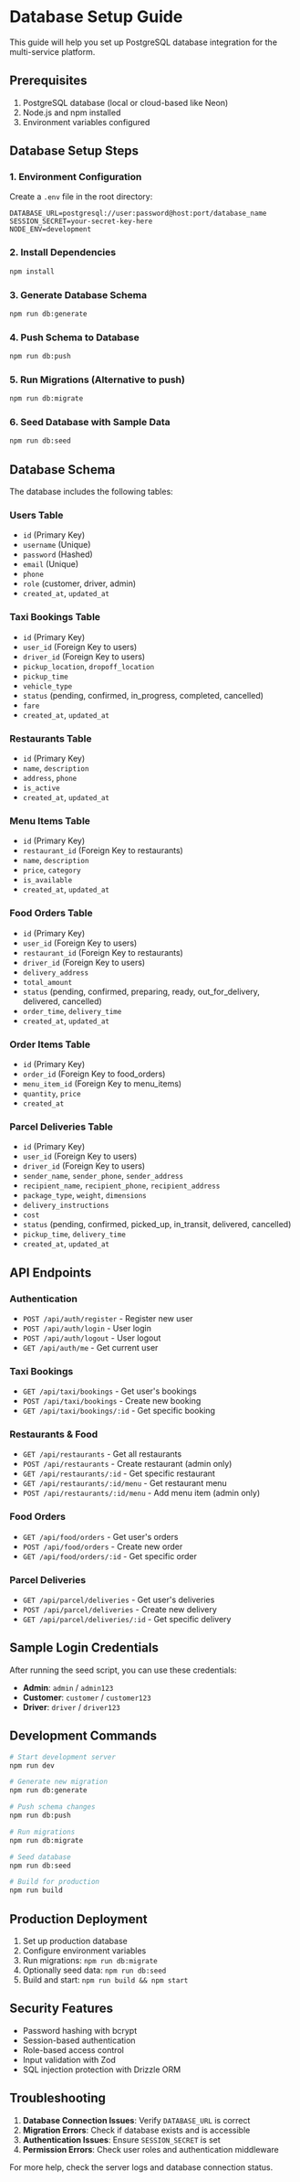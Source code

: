 
# Database Setup Guide

This guide will help you set up PostgreSQL database integration for the multi-service platform.

## Prerequisites

1. PostgreSQL database (local or cloud-based like Neon)
2. Node.js and npm installed
3. Environment variables configured

## Database Setup Steps

### 1. Environment Configuration

Create a `.env` file in the root directory:

```env
DATABASE_URL=postgresql://user:password@host:port/database_name
SESSION_SECRET=your-secret-key-here
NODE_ENV=development
```

### 2. Install Dependencies

```bash
npm install
```

### 3. Generate Database Schema

```bash
npm run db:generate
```

### 4. Push Schema to Database

```bash
npm run db:push
```

### 5. Run Migrations (Alternative to push)

```bash
npm run db:migrate
```

### 6. Seed Database with Sample Data

```bash
npm run db:seed
```

## Database Schema

The database includes the following tables:

### Users Table
- `id` (Primary Key)
- `username` (Unique)
- `password` (Hashed)
- `email` (Unique)
- `phone`
- `role` (customer, driver, admin)
- `created_at`, `updated_at`

### Taxi Bookings Table
- `id` (Primary Key)
- `user_id` (Foreign Key to users)
- `driver_id` (Foreign Key to users)
- `pickup_location`, `dropoff_location`
- `pickup_time`
- `vehicle_type`
- `status` (pending, confirmed, in_progress, completed, cancelled)
- `fare`
- `created_at`, `updated_at`

### Restaurants Table
- `id` (Primary Key)
- `name`, `description`
- `address`, `phone`
- `is_active`
- `created_at`, `updated_at`

### Menu Items Table
- `id` (Primary Key)
- `restaurant_id` (Foreign Key to restaurants)
- `name`, `description`
- `price`, `category`
- `is_available`
- `created_at`, `updated_at`

### Food Orders Table
- `id` (Primary Key)
- `user_id` (Foreign Key to users)
- `restaurant_id` (Foreign Key to restaurants)
- `driver_id` (Foreign Key to users)
- `delivery_address`
- `total_amount`
- `status` (pending, confirmed, preparing, ready, out_for_delivery, delivered, cancelled)
- `order_time`, `delivery_time`
- `created_at`, `updated_at`

### Order Items Table
- `id` (Primary Key)
- `order_id` (Foreign Key to food_orders)
- `menu_item_id` (Foreign Key to menu_items)
- `quantity`, `price`
- `created_at`

### Parcel Deliveries Table
- `id` (Primary Key)
- `user_id` (Foreign Key to users)
- `driver_id` (Foreign Key to users)
- `sender_name`, `sender_phone`, `sender_address`
- `recipient_name`, `recipient_phone`, `recipient_address`
- `package_type`, `weight`, `dimensions`
- `delivery_instructions`
- `cost`
- `status` (pending, confirmed, picked_up, in_transit, delivered, cancelled)
- `pickup_time`, `delivery_time`
- `created_at`, `updated_at`

## API Endpoints

### Authentication
- `POST /api/auth/register` - Register new user
- `POST /api/auth/login` - User login
- `POST /api/auth/logout` - User logout
- `GET /api/auth/me` - Get current user

### Taxi Bookings
- `GET /api/taxi/bookings` - Get user's bookings
- `POST /api/taxi/bookings` - Create new booking
- `GET /api/taxi/bookings/:id` - Get specific booking

### Restaurants & Food
- `GET /api/restaurants` - Get all restaurants
- `POST /api/restaurants` - Create restaurant (admin only)
- `GET /api/restaurants/:id` - Get specific restaurant
- `GET /api/restaurants/:id/menu` - Get restaurant menu
- `POST /api/restaurants/:id/menu` - Add menu item (admin only)

### Food Orders
- `GET /api/food/orders` - Get user's orders
- `POST /api/food/orders` - Create new order
- `GET /api/food/orders/:id` - Get specific order

### Parcel Deliveries
- `GET /api/parcel/deliveries` - Get user's deliveries
- `POST /api/parcel/deliveries` - Create new delivery
- `GET /api/parcel/deliveries/:id` - Get specific delivery

## Sample Login Credentials

After running the seed script, you can use these credentials:

- **Admin**: `admin` / `admin123`
- **Customer**: `customer` / `customer123`
- **Driver**: `driver` / `driver123`

## Development Commands

```bash
# Start development server
npm run dev

# Generate new migration
npm run db:generate

# Push schema changes
npm run db:push

# Run migrations
npm run db:migrate

# Seed database
npm run db:seed

# Build for production
npm run build
```

## Production Deployment

1. Set up production database
2. Configure environment variables
3. Run migrations: `npm run db:migrate`
4. Optionally seed data: `npm run db:seed`
5. Build and start: `npm run build && npm start`

## Security Features

- Password hashing with bcrypt
- Session-based authentication
- Role-based access control
- Input validation with Zod
- SQL injection protection with Drizzle ORM

## Troubleshooting

1. **Database Connection Issues**: Verify `DATABASE_URL` is correct
2. **Migration Errors**: Check if database exists and is accessible
3. **Authentication Issues**: Ensure `SESSION_SECRET` is set
4. **Permission Errors**: Check user roles and authentication middleware

For more help, check the server logs and database connection status.
